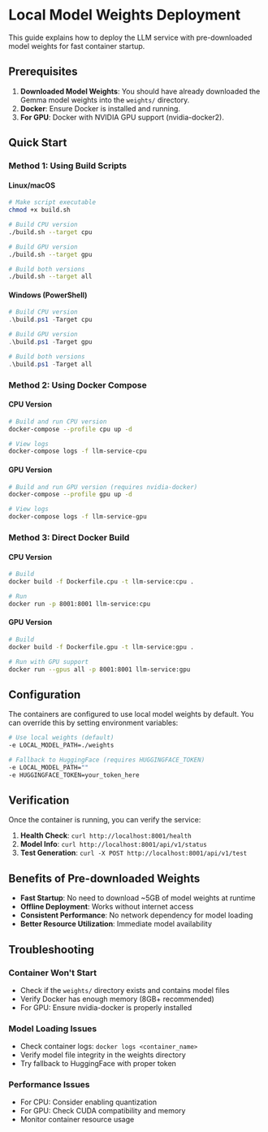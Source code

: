 # Local Model Weights Deployment

This guide explains how to deploy the LLM service with pre-downloaded model weights for fast container startup.

## Prerequisites

1. **Downloaded Model Weights**: You should have already downloaded the Gemma model weights into the `weights/` directory.
2. **Docker**: Ensure Docker is installed and running.
3. **For GPU**: Docker with NVIDIA GPU support (nvidia-docker2).

## Quick Start

### Method 1: Using Build Scripts

#### Linux/macOS
```bash
# Make script executable
chmod +x build.sh

# Build CPU version
./build.sh --target cpu

# Build GPU version
./build.sh --target gpu

# Build both versions
./build.sh --target all
```

#### Windows (PowerShell)
```powershell
# Build CPU version
.\build.ps1 -Target cpu

# Build GPU version
.\build.ps1 -Target gpu

# Build both versions
.\build.ps1 -Target all
```

### Method 2: Using Docker Compose

#### CPU Version
```bash
# Build and run CPU version
docker-compose --profile cpu up -d

# View logs
docker-compose logs -f llm-service-cpu
```

#### GPU Version
```bash
# Build and run GPU version (requires nvidia-docker)
docker-compose --profile gpu up -d

# View logs
docker-compose logs -f llm-service-gpu
```

### Method 3: Direct Docker Build

#### CPU Version
```bash
# Build
docker build -f Dockerfile.cpu -t llm-service:cpu .

# Run
docker run -p 8001:8001 llm-service:cpu
```

#### GPU Version
```bash
# Build
docker build -f Dockerfile.gpu -t llm-service:gpu .

# Run with GPU support
docker run --gpus all -p 8001:8001 llm-service:gpu
```

## Configuration

The containers are configured to use local model weights by default. You can override this by setting environment variables:

```bash
# Use local weights (default)
-e LOCAL_MODEL_PATH=./weights

# Fallback to HuggingFace (requires HUGGINGFACE_TOKEN)
-e LOCAL_MODEL_PATH=""
-e HUGGINGFACE_TOKEN=your_token_here
```

## Verification

Once the container is running, you can verify the service:

1. **Health Check**: `curl http://localhost:8001/health`
2. **Model Info**: `curl http://localhost:8001/api/v1/status`
3. **Test Generation**: `curl -X POST http://localhost:8001/api/v1/test`

## Benefits of Pre-downloaded Weights

- **Fast Startup**: No need to download ~5GB of model weights at runtime
- **Offline Deployment**: Works without internet access
- **Consistent Performance**: No network dependency for model loading
- **Better Resource Utilization**: Immediate model availability

## Troubleshooting

### Container Won't Start
- Check if the `weights/` directory exists and contains model files
- Verify Docker has enough memory (8GB+ recommended)
- For GPU: Ensure nvidia-docker is properly installed

### Model Loading Issues
- Check container logs: `docker logs <container_name>`
- Verify model file integrity in the weights directory
- Try fallback to HuggingFace with proper token

### Performance Issues
- For CPU: Consider enabling quantization
- For GPU: Check CUDA compatibility and memory
- Monitor container resource usage
